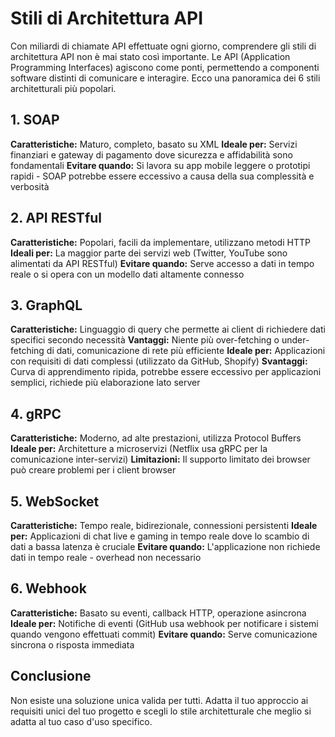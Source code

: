 # Stili di Architettura API

Con miliardi di chiamate API effettuate ogni giorno, comprendere gli stili di architettura API non è mai stato così importante. Le API (Application Programming Interfaces) agiscono come ponti, permettendo a componenti software distinti di comunicare e interagire. Ecco una panoramica dei 6 stili architetturali più popolari.

## 1. SOAP

**Caratteristiche:** Maturo, completo, basato su XML
**Ideale per:** Servizi finanziari e gateway di pagamento dove sicurezza e affidabilità sono fondamentali
**Evitare quando:** Si lavora su app mobile leggere o prototipi rapidi - SOAP potrebbe essere eccessivo a causa della sua complessità e verbosità

## 2. API RESTful

**Caratteristiche:** Popolari, facili da implementare, utilizzano metodi HTTP
**Ideali per:** La maggior parte dei servizi web (Twitter, YouTube sono alimentati da API RESTful)
**Evitare quando:** Serve accesso a dati in tempo reale o si opera con un modello dati altamente connesso

## 3. GraphQL

**Caratteristiche:** Linguaggio di query che permette ai client di richiedere dati specifici secondo necessità
**Vantaggi:** Niente più over-fetching o under-fetching di dati, comunicazione di rete più efficiente
**Ideale per:** Applicazioni con requisiti di dati complessi (utilizzato da GitHub, Shopify)
**Svantaggi:** Curva di apprendimento ripida, potrebbe essere eccessivo per applicazioni semplici, richiede più elaborazione lato server

## 4. gRPC

**Caratteristiche:** Moderno, ad alte prestazioni, utilizza Protocol Buffers
**Ideale per:** Architetture a microservizi (Netflix usa gRPC per la comunicazione inter-servizi)
**Limitazioni:** Il supporto limitato dei browser può creare problemi per i client browser

## 5. WebSocket

**Caratteristiche:** Tempo reale, bidirezionale, connessioni persistenti
**Ideale per:** Applicazioni di chat live e gaming in tempo reale dove lo scambio di dati a bassa latenza è cruciale
**Evitare quando:** L'applicazione non richiede dati in tempo reale - overhead non necessario

## 6. Webhook

**Caratteristiche:** Basato su eventi, callback HTTP, operazione asincrona
**Ideale per:** Notifiche di eventi (GitHub usa webhook per notificare i sistemi quando vengono effettuati commit)
**Evitare quando:** Serve comunicazione sincrona o risposta immediata

## Conclusione

Non esiste una soluzione unica valida per tutti. Adatta il tuo approccio ai requisiti unici del tuo progetto e scegli lo stile architetturale che meglio si adatta al tuo caso d'uso specifico.
